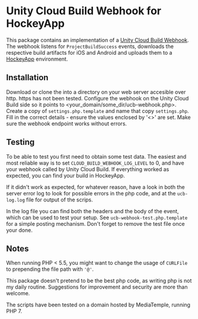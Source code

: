 Unity Cloud Build Webhook for HockeyApp
=======================================

This package contains an implementation of a [Unity Cloud Build Webhook](https://build-api.cloud.unity3d.com/docs/1.0.0/index.html#operation-webhooks-intro).
The webhook listens for `ProjectBuildSuccess` events, downloads the
respective build artifacts for iOS and Android and uploads them to a
[HockeyApp](https://hockeyapp.net) environment.

Installation
------------

Download or clone the into a directory on your web server accesible over http.
https has not been tested. Configure the webhook on the Unity Cloud Build side
so it points to <your_domain/some_dir/ucb-webhook.php>. Create a copy of
`settings.php.template` and name that copy `settings.php`. Fill in the correct
details - ensure the values enclosed by '<>' are set. Make sure the webhook
endpoint works without errors.

Testing
-------

To be able to test you first need to obtain some test data. The easiest and
most reliable way is to set `CLOUD_BUILD_WEBHOOK_LOG_LEVEL` to 0, and have your
webhook called by Unity Cloud Build. If everything worked as expected, you can
find your build in HockeyApp.

If it didn't work as expected, for whatever reason, have a look in both the
server error log to look for possible errors in the php code, and at the
`ucb-log.log` file for output of the scrips.

In the log file you can find both the headers and the body of the event, which
can be used to test your setup. See `ucb-webhook-test.php.template` for a simple
posting mechanism. Don't forget to remove the test file once your done.

Notes
-----

When running PHP < 5.5, you might want to change the usage of `CURLFile` to
prepending the file path with `'@'`.

This package doesn't pretend to be the best php code, as writing php is not my
daily routine. Suggestions for improvement and security are more than welcome.

The scripts have been tested on a domain hosted by MediaTemple, running PHP 7.
